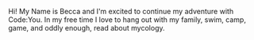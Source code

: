 Hi! My Name is Becca and I'm excited to continue my adventure with Code:You. In my free time I love to hang out with my family, swim, camp, game, and oddly enough, read about mycology.